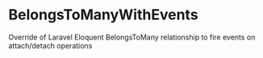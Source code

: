 # BelongsToManyWithEvents
Override of Laravel Eloquent BelongsToMany relationship to fire events on attach/detach operations
